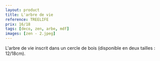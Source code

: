 ```yaml
---
layout: product
title: L'arbre de vie
reference: TREELIFE
prix: 16/18
tags: [deco, zen, arbe, mdf]
images: [zen - 2.jpeg]
---
```

L'arbre de vie inscrit dans un cercle de bois (disponible en deux tailles : 12/18cm).